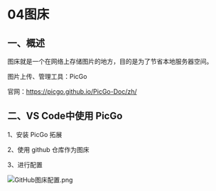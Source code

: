 # 04图床

## 一、概述

图床就是一个在网络上存储图片的地方，目的是为了节省本地服务器空间。

图片上传、管理工具：PicGo

官网：<https://picgo.github.io/PicGo-Doc/zh/>

## 二、VS Code中使用 PicGo

1、安装 PicGo 拓展

2、使用 github 仓库作为图床

3、进行配置

![GitHub图床配置.png](https://woilanlan.top/image-blog/img/20191127/GitHub图床配置.png)
